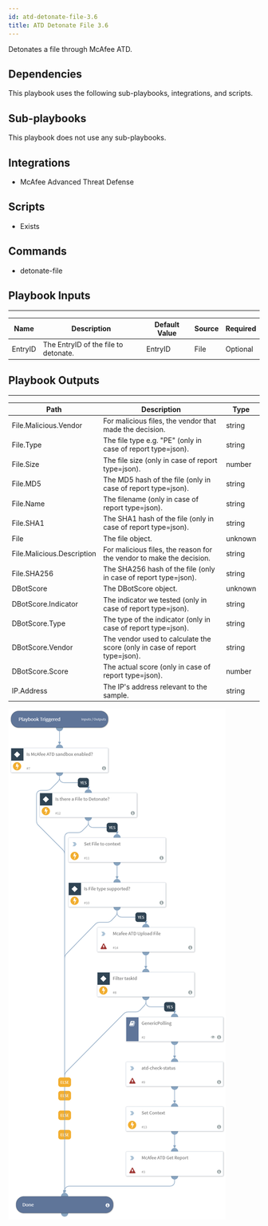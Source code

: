 ```yaml
---
id: atd-detonate-file-3.6
title: ATD Detonate File 3.6
---
```


Detonates a file through McAfee ATD. 

## Dependencies
This playbook uses the following sub-playbooks, integrations, and scripts.

## Sub-playbooks
This playbook does not use any sub-playbooks.

## Integrations
* McAfee Advanced Threat Defense

## Scripts
* Exists

## Commands
* detonate-file

## Playbook Inputs
---

| **Name** | **Description** | **Default Value** | **Source** | **Required** |
| --- | --- | --- | --- | --- |
| EntryID | The EntryID of the file to detonate. | EntryID | File | Optional |

## Playbook Outputs
---

| **Path** | **Description** | **Type** |
| --- | --- | --- |
| File.Malicious.Vendor | For malicious files, the vendor that made the decision. | string |
| File.Type | The file type e.g. "PE" (only in case of report type=json). | string |
| File.Size | The file size (only in case of report type=json). | number |
| File.MD5 | The MD5 hash of the file (only in case of report type=json). | string |
| File.Name | The filename (only in case of report type=json). | string |
| File.SHA1 | The SHA1 hash of the file (only in case of report type=json). | string |
| File | The file object. | unknown |
| File.Malicious.Description | For malicious files, the reason for the vendor to make the decision. | string |
| File.SHA256 | The SHA256 hash of the file (only in case of report type=json). | string |
| DBotScore | The DBotScore object. | unknown |
| DBotScore.Indicator | The indicator we tested (only in case of report type=json). | string |
| DBotScore.Type | The type of the indicator (only in case of report type=json). | string |
| DBotScore.Vendor | The vendor used to calculate the score (only in case of report type=json). | string |
| DBotScore.Score | The actual score (only in case of report type=json). | number |
| IP.Address | The IP's address relevant to the sample. | string |

![ATD_Detonate_File](https://github.com/ElazarK/content-docs/blob/master/images/playbooks/ATD_Detonate_File.png)
